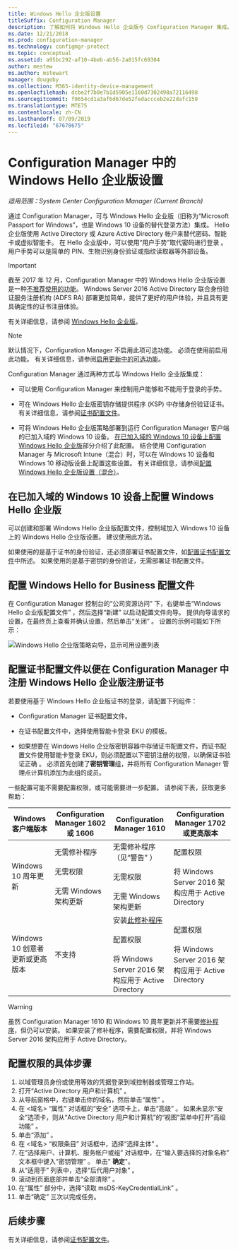 ```yaml
---
title: Windows Hello 企业版设置
titleSuffix: Configuration Manager
description: 了解如何将 Windows Hello 企业版与 Configuration Manager 集成。
ms.date: 12/21/2018
ms.prod: configuration-manager
ms.technology: configmgr-protect
ms.topic: conceptual
ms.assetid: a95bc292-af10-4beb-ab56-2a815fc69304
author: mestew
ms.author: mstewart
manager: dougeby
ms.collection: M365-identity-device-management
ms.openlocfilehash: dcbe2f7b0e7b1d5905e1160d7302498a72116498
ms.sourcegitcommit: f9654cd1a3af6d67de52fedaccceb2e22dafc159
ms.translationtype: MTE75
ms.contentlocale: zh-CN
ms.lasthandoff: 07/09/2019
ms.locfileid: "67678675"
---
```

# <a name="windows-hello-for-business-settings-in-configuration-manager"></a>Configuration Manager 中的 Windows Hello 企业版设置

*适用范围：System Center Configuration Manager (Current Branch)*

<!--1245704-->
通过 Configuration Manager，可与 Windows Hello 企业版（旧称为“Microsoft Passport for Windows”，也是 Windows 10 设备的替代登录方法）集成。 Hello 企业版使用 Active Directory 或 Azure Active Directory 帐户来替代密码、智能卡或虚拟智能卡。 在 Hello 企业版中，可以使用“用户手势”取代密码进行登录  。 用户手势可以是简单的 PIN、生物识别身份验证或指纹读取器等外部设备。


> [!Important]  
> 截至 2017 年 12 月，Configuration Manager 中的 Windows Hello 企业版设置是一种[不推荐使用的功能](/sccm/core/plan-design/changes/deprecated/removed-and-deprecated-cmfeatures)。 Windows Server 2016 Active Directory 联合身份验证服务注册机构 (ADFS RA) 部署更加简单，提供了更好的用户体验，并且具有更具确定性的证书注册体验。  


有关详细信息，请参阅 [Windows Hello 企业版](https://docs.microsoft.com/windows/access-protection/hello-for-business/hello-identity-verification)。


> [!Note]  
> 默认情况下，Configuration Manager 不启用此项可选功能。 必须在使用前启用此功能。 有关详细信息，请参阅[启用更新中的可选功能](/sccm/core/servers/manage/install-in-console-updates#bkmk_options)。<!--505213-->  


Configuration Manager 通过两种方式与 Windows Hello 企业版集成：  

- 可以使用 Configuration Manager 来控制用户能够和不能用于登录的手势。  

- 可在 Windows Hello 企业版密钥存储提供程序 (KSP) 中存储身份验证证书。 有关详细信息，请参阅[证书配置文件](introduction-to-certificate-profiles.md)。  

- 可将 Windows Hello 企业版策略部署到运行 Configuration Manager 客户端的已加入域的 Windows 10 设备。 [在已加入域的 Windows 10 设备上配置 Windows Hello 企业版](#configure-windows-hello-for-business-on-domain-joined-windows-10-devices)部分介绍了此配置。 结合使用 Configuration Manager 与 Microsoft Intune（混合）时，可以在 Windows 10 设备和 Windows 10 移动版设备上配置这些设置。 有关详细信息，请参阅[配置 Windows Hello 企业版设置（混合）](/sccm/mdm/deploy-use/windows-hello-for-business-settings)。



## <a name="configure-windows-hello-for-business-on-domain-joined-windows-10-devices"></a>在已加入域的 Windows 10 设备上配置 Windows Hello 企业版

可以创建和部署 Windows Hello 企业版配置文件，控制域加入 Windows 10 设备上的 Windows Hello 企业版设置。 建议使用此方法。


如果使用的是基于证书的身份验证，还必须部署证书配置文件，如[配置证书配置文件](#configure-a-certificate-profile-to-enroll-the-windows-hello-for-business-enrollment-certificate-in-configuration-manager)中所述。 如果使用的是基于密钥的身份验证，无需部署证书配置文件。



## <a name="configure-a-windows-hello-for-business-profile"></a>配置 Windows Hello for Business 配置文件  

在 Configuration Manager 控制台的“公司资源访问”  下，右键单击“Windows Hello 企业版配置文件”  ，然后选择“新建”  以启动配置文件向导。 提供向导请求的设置，在最终页上查看并确认设置，然后单击“关闭”  。 设置的示例可能如下所示：  

![Windows Hello 企业版策略向导，显示可用设置列表](../media/Hello-for-Business-settings.png)



## <a name="configure-a-certificate-profile-to-enroll-the-windows-hello-for-business-enrollment-certificate-in-configuration-manager"></a>配置证书配置文件以便在 Configuration Manager 中注册 Windows Hello 企业版注册证书  

若要使用基于 Windows Hello 企业版证书的登录，请配置下列组件：  

-   Configuration Manager 证书配置文件。  

-   在证书配置文件中，选择使用智能卡登录 EKU 的模板。  

- 如果想要在 Windows Hello 企业版密钥容器中存储证书配置文件，而证书配置文件使用智能卡登录 EKU，则必须配置以下密钥注册的权限，以确保证书验证正确  。
必须首先创建了**密钥管理**组，并将所有 Configuration Manager 管理点计算机添加为此组的成员。

一些配置可能不需要配置权限，或可能需要进一步配置。 请参阅下表，获取更多帮助：

|Windows 客户端版本|Configuration Manager 1602 或 1606|Configuration Manager 1610|Configuration Manager 1702 或更高版本|
|-|-|-|-|
|Windows 10 周年更新|无需修补程序<br><br>无需权限<br><br>无需 Windows 架构更新|无需修补程序（见“警告”  ）<br><br>无需权限<br><br>无需 Windows 架构更新|配置权限<br><br>将 Windows Server 2016 架构应用于 Active Directory|
|Windows 10 创意者更新或更高版本|不支持|安装[此修补程序](https://support.microsoft.com/help/4010155/update-rollup-for-system-center-configuration-manager-current-branch-v)<br><br>配置权限<br><br>将 Windows Server 2016 架构应用于 Active Directory|配置权限<br><br>将 Windows Server 2016 架构应用于 Active Directory|

> [!WARNING]
> 虽然 Configuration Manager 1610 和 Windows 10 周年更新并不需要[修补程序](https://support.microsoft.com/help/4010155/update-rollup-for-system-center-configuration-manager-current-branch-v)，但仍可以安装。  如果安装了修补程序，需要配置权限，并将 Windows Server 2016 架构应用于 Active Directory。

## <a name="to-configure-permissions"></a>配置权限的具体步骤

1. 以域管理员身份或使用等效的凭据登录到域控制器或管理工作站。
2. 打开“Active Directory 用户和计算机”  。
3. 从导航窗格中，右键单击你的域名，然后单击“属性”  。
4. 在 \<域名>  “属性”  对话框的“安全”  选项卡上，单击“高级”  。 如果未显示“安全”选项卡，则从“Active Directory 用户和计算机”的“视图”菜单中打开“高级功能”     。
5. 单击“添加”  。
6. 在 \<域名>  “权限条目”  对话框中，选择“选择主体”  。
7. 在“选择用户、计算机、服务帐户或组”  对话框中，在“输入要选择的对象名称”  文本框中键入“密钥管理”  。 单击" **确定**"。
8. 从“适用于”  列表中，选择“后代用户对象”  。
9. 滚动到页面底部并单击“全部清除”  。
10. 在“属性”  部分中，选择“读取 msDS-KeyCredentialLink”  。
11. 单击“确定”  三次以完成任务。


## <a name="next-steps"></a>后续步骤

有关详细信息，请参阅[证书配置文件](introduction-to-certificate-profiles.md)。  




